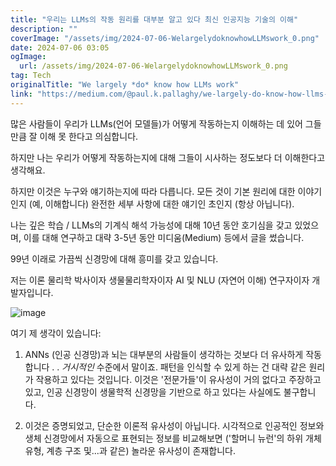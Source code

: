 ```yaml
---
title: "우리는 LLMs의 작동 원리를 대부분 알고 있다 최신 인공지능 기술의 이해"
description: ""
coverImage: "/assets/img/2024-07-06-WelargelydoknowhowLLMswork_0.png"
date: 2024-07-06 03:05
ogImage: 
  url: /assets/img/2024-07-06-WelargelydoknowhowLLMswork_0.png
tag: Tech
originalTitle: "We largely *do* know how LLMs work"
link: "https://medium.com/@paul.k.pallaghy/we-largely-do-know-how-llms-work-57ed21410f2a"
---
```



많은 사람들이 우리가 LLMs(언어 모델들)가 어떻게 작동하는지 이해하는 데 있어 그들만큼 잘 이해 못 한다고 의심합니다.

하지만 나는 우리가 어떻게 작동하는지에 대해 그들이 시사하는 정도보다 더 이해한다고 생각해요.

하지만 이것은 누구와 얘기하는지에 따라 다릅니다. 모든 것이 기본 원리에 대한 이야기인지 (예, 이해합니다) 완전한 세부 사항에 대한 얘기인 초인지 (항상 아닙니다).

나는 깊은 학습 / LLMs의 기계식 해석 가능성에 대해 10년 동안 호기심을 갖고 있었으며, 이를 대해 연구하고 대략 3-5년 동안 미디움(Medium) 등에서 글을 썼습니다.

<div class="content-ad"></div>

99년 이래로 가끔씩 신경망에 대해 흥미를 갖고 있습니다.

저는 이론 물리학 박사이자 생물물리학자이자 AI 및 NLU (자연어 이해) 연구자이자 개발자입니다.

![image](/assets/img/2024-07-06-WelargelydoknowhowLLMswork_0.png)

여기 제 생각이 있습니다:

<div class="content-ad"></div>

1. ANNs (인공 신경망)과 뇌는 대부분의 사람들이 생각하는 것보다 더 유사하게 작동합니다 . . *거시적인* 수준에서 말이죠. 패턴을 인식할 수 있게 하는 건 대략 같은 원리가 작용하고 있다는 것입니다. 이것은 '전문가들'이 유사성이 거의 없다고 주장하고 있고, 인공 신경망이 생물학적 신경망을 기반으로 하고 있다는 사실에도 불구합니다.

2. 이것은 증명되었고, 단순한 이론적 유사성이 아닙니다. 시각적으로 인공적인 정보와 생체 신경망에서 자동으로 표현되는 정보를 비교해보면 ('할머니 뉴런'의 하위 개체 유형, 계층 구조 및...과 같은) 놀라운 유사성이 존재합니다.